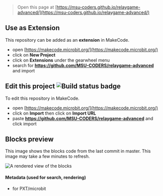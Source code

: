 
> Open this page at [https://msu-coders.github.io/relaygame-advanced/](https://msu-coders.github.io/relaygame-advanced/)

## Use as Extension

This repository can be added as an **extension** in MakeCode.

* open [https://makecode.microbit.org/](https://makecode.microbit.org/)
* click on **New Project**
* click on **Extensions** under the gearwheel menu
* search for **https://github.com/MSU-CODERS/relaygame-advanced** and import

## Edit this project ![Build status badge](https://github.com/MSU-CODERS/relaygame-advanced/workflows/MakeCode/badge.svg)

To edit this repository in MakeCode.

* open [https://makecode.microbit.org/](https://makecode.microbit.org/)
* click on **Import** then click on **Import URL**
* paste **https://github.com/MSU-CODERS/relaygame-advanced** and click import

## Blocks preview

This image shows the blocks code from the last commit in master.
This image may take a few minutes to refresh.

![A rendered view of the blocks](https://github.com/MSU-CODERS/relaygame-advanced/raw/master/.github/makecode/blocks.png)

#### Metadata (used for search, rendering)

* for PXT/microbit
<script src="https://makecode.com/gh-pages-embed.js"></script><script>makeCodeRender("{{ site.makecode.home_url }}", "{{ site.github.owner_name }}/{{ site.github.repository_name }}");</script>
